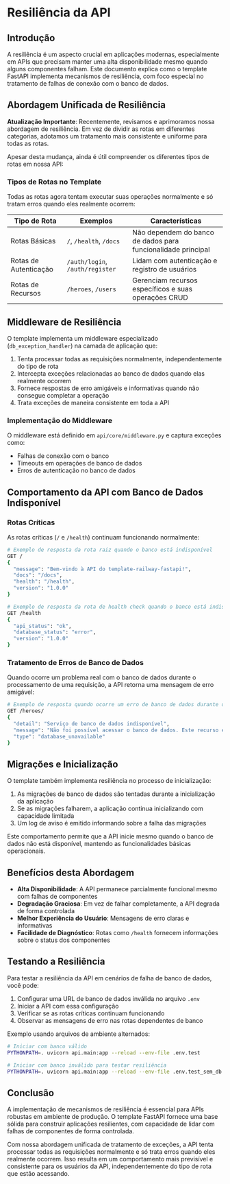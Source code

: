 # Resiliência da API

## Introdução

A resiliência é um aspecto crucial em aplicações modernas, especialmente em APIs que precisam manter uma alta disponibilidade mesmo quando alguns componentes falham. Este documento explica como o template FastAPI implementa mecanismos de resiliência, com foco especial no tratamento de falhas de conexão com o banco de dados.

## Abordagem Unificada de Resiliência

**Atualização Importante**: Recentemente, revisamos e aprimoramos nossa abordagem de resiliência. Em vez de dividir as rotas em diferentes categorias, adotamos um tratamento mais consistente e uniforme para todas as rotas.

Apesar desta mudança, ainda é útil compreender os diferentes tipos de rotas em nossa API:

### Tipos de Rotas no Template

Todas as rotas agora tentam executar suas operações normalmente e só tratam erros quando eles realmente ocorrem:

| Tipo de Rota | Exemplos | Características |
|-------------|----------|-------------------|
| Rotas Básicas | `/`, `/health`, `/docs` | Não dependem do banco de dados para funcionalidade principal |
| Rotas de Autenticação | `/auth/login`, `/auth/register` | Lidam com autenticação e registro de usuários |
| Rotas de Recursos | `/heroes`, `/users` | Gerenciam recursos específicos e suas operações CRUD |

## Middleware de Resiliência

O template implementa um middleware especializado (`db_exception_handler`) na camada de aplicação que:

1. Tenta processar todas as requisições normalmente, independentemente do tipo de rota
2. Intercepta exceções relacionadas ao banco de dados quando elas realmente ocorrem
3. Fornece respostas de erro amigáveis e informativas quando não consegue completar a operação
4. Trata exceções de maneira consistente em toda a API

### Implementação do Middleware

O middleware está definido em `api/core/middleware.py` e captura exceções como:
- Falhas de conexão com o banco
- Timeouts em operações de banco de dados
- Erros de autenticação no banco de dados

## Comportamento da API com Banco de Dados Indisponível

### Rotas Críticas

As rotas críticas (`/` e `/health`) continuam funcionando normalmente:

```bash
# Exemplo de resposta da rota raiz quando o banco está indisponível
GET /
{
  "message": "Bem-vindo à API do template-railway-fastapi!",
  "docs": "/docs",
  "health": "/health",
  "version": "1.0.0"
}

# Exemplo de resposta da rota de health check quando o banco está indisponível
GET /health
{
  "api_status": "ok",
  "database_status": "error",
  "version": "1.0.0"
}
```

### Tratamento de Erros de Banco de Dados

Quando ocorre um problema real com o banco de dados durante o processamento de uma requisição, a API retorna uma mensagem de erro amigável:

```bash
# Exemplo de resposta quando ocorre um erro de banco de dados durante o processamento
GET /heroes/
{
  "detail": "Serviço de banco de dados indisponível",
  "message": "Não foi possível acessar o banco de dados. Este recurso está temporariamente indisponível.",
  "type": "database_unavailable"
}
```

## Migrações e Inicialização

O template também implementa resiliência no processo de inicialização:

1. As migrações de banco de dados são tentadas durante a inicialização da aplicação
2. Se as migrações falharem, a aplicação continua inicializando com capacidade limitada
3. Um log de aviso é emitido informando sobre a falha das migrações

Este comportamento permite que a API inicie mesmo quando o banco de dados não está disponível, mantendo as funcionalidades básicas operacionais.

## Benefícios desta Abordagem

- **Alta Disponibilidade**: A API permanece parcialmente funcional mesmo com falhas de componentes
- **Degradação Graciosa**: Em vez de falhar completamente, a API degrada de forma controlada
- **Melhor Experiência do Usuário**: Mensagens de erro claras e informativas
- **Facilidade de Diagnóstico**: Rotas como `/health` fornecem informações sobre o status dos componentes

## Testando a Resiliência

Para testar a resiliência da API em cenários de falha de banco de dados, você pode:

1. Configurar uma URL de banco de dados inválida no arquivo `.env`
2. Iniciar a API com essa configuração
3. Verificar se as rotas críticas continuam funcionando
4. Observar as mensagens de erro nas rotas dependentes de banco

Exemplo usando arquivos de ambiente alternados:

```bash
# Iniciar com banco válido
PYTHONPATH=. uvicorn api.main:app --reload --env-file .env.test

# Iniciar com banco inválido para testar resiliência
PYTHONPATH=. uvicorn api.main:app --reload --env-file .env.test_sem_db
```

## Conclusão

A implementação de mecanismos de resiliência é essencial para APIs robustas em ambiente de produção. O template FastAPI fornece uma base sólida para construir aplicações resilientes, com capacidade de lidar com falhas de componentes de forma controlada.

Com nossa abordagem unificada de tratamento de exceções, a API tenta processar todas as requisições normalmente e só trata erros quando eles realmente ocorrem. Isso resulta em um comportamento mais previsível e consistente para os usuários da API, independentemente do tipo de rota que estão acessando.
